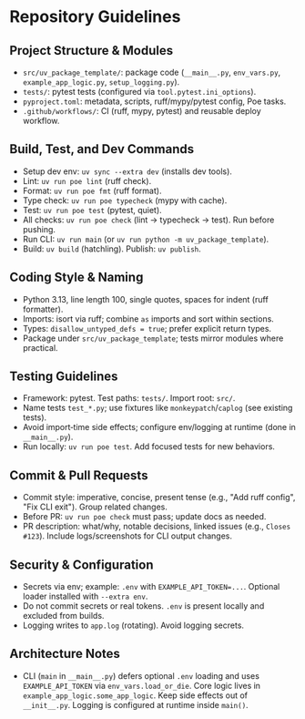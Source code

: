 # Repository Guidelines

## Project Structure & Modules

- `src/uv_package_template/`: package code (`__main__.py`, `env_vars.py`, `example_app_logic.py`, `setup_logging.py`).
- `tests/`: pytest tests (configured via `tool.pytest.ini_options`).
- `pyproject.toml`: metadata, scripts, ruff/mypy/pytest config, Poe tasks.
- `.github/workflows/`: CI (ruff, mypy, pytest) and reusable deploy workflow.

## Build, Test, and Dev Commands

- Setup dev env: `uv sync --extra dev` (installs dev tools).
- Lint: `uv run poe lint` (ruff check).
- Format: `uv run poe fmt` (ruff format).
- Type check: `uv run poe typecheck` (mypy with cache).
- Test: `uv run poe test` (pytest, quiet).
- All checks: `uv run poe check` (lint → typecheck → test). Run before pushing.
- Run CLI: `uv run main` (or `uv run python -m uv_package_template`).
- Build: `uv build` (hatchling). Publish: `uv publish`.

## Coding Style & Naming

- Python 3.13, line length 100, single quotes, spaces for indent (ruff formatter).
- Imports: isort via ruff; combine `as` imports and sort within sections.
- Types: `disallow_untyped_defs = true`; prefer explicit return types.
- Package under `src/uv_package_template`; tests mirror modules where practical.

## Testing Guidelines

- Framework: pytest. Test paths: `tests/`. Import root: `src/`.
- Name tests `test_*.py`; use fixtures like `monkeypatch`/`caplog` (see existing tests).
- Avoid import‑time side effects; configure env/logging at runtime (done in `__main__.py`).
- Run locally: `uv run poe test`. Add focused tests for new behaviors.

## Commit & Pull Requests

- Commit style: imperative, concise, present tense (e.g., "Add ruff config", "Fix CLI exit"). Group related changes.
- Before PR: `uv run poe check` must pass; update docs as needed.
- PR description: what/why, notable decisions, linked issues (e.g., `Closes #123`). Include logs/screenshots for CLI output changes.

## Security & Configuration

- Secrets via env; example: `.env` with `EXAMPLE_API_TOKEN=...`. Optional loader installed with `--extra env`.
- Do not commit secrets or real tokens. `.env` is present locally and excluded from builds.
- Logging writes to `app.log` (rotating). Avoid logging secrets.

## Architecture Notes

- CLI (`main` in `__main__.py`) defers optional `.env` loading and uses `EXAMPLE_API_TOKEN` via `env_vars.load_or_die`. Core logic lives in `example_app_logic.some_app_logic`. Keep side effects out of `__init__.py`. Logging is configured at runtime inside `main()`.
